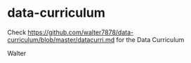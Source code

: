 # data-curriculum
Check https://github.com/walter7878/data-curriculum/blob/master/datacurri.md for the Data Curriculum

Walter
